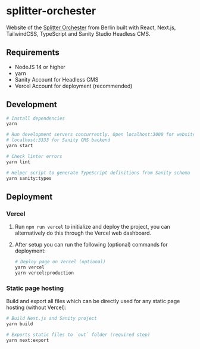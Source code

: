 splitter-orchester
===

Website of the [Splitter Orchester](https://splitter.berlin) from Berlin built with React, Next.js, TailwindCSS, TypeScript and Sanity Studio Headless CMS.

## Requirements

* NodeJS 14 or higher
* yarn
* Sanity Account for Headless CMS
* Vercel Account for deployment (recommended)

## Development

```bash
# Install dependencies
yarn

# Run development servers concurrently. Open localhost:3000 for website,
# localhost:3333 for Sanity CMS backend
yarn start

# Check linter errors
yarn lint

# Helper script to generate TypeScript definitions from Sanity schema
yarn sanity:types
```

## Deployment

### Vercel

1. Run `npm run vercel` to initialize and deploy the project, you can alternatively do this through the Vercel web dashboard.
2. After setup you can run the following (optional) commands for deployment:

    ```bash
    # Deploy page on Vercel (optional)
    yarn vercel
    yarn vercel:production
    ```

### Static page hosting

Build and export all files which can be directly used for any static page hosting (without Vercel):

```bash
# Build Next.js and Sanity project
yarn build

# Exports static files to `out` folder (required step)
yarn next:export
```
